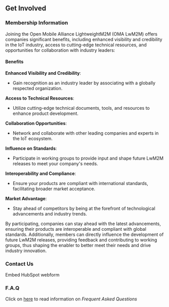 ## Get Involved

### Membership Information
Joining the Open Mobile Alliance LightweightM2M (OMA LwM2M) offers companies significant benefits, including enhanced visibility and credibility in the IoT industry, access to cutting-edge technical resources, and opportunities for collaboration with industry leaders:

#### Benefits

**Enhanced Visibility and Credibility**:
* Gain recognition as an industry leader by associating with a globally respected organization.

**Access to Technical Resources**:
* Utilize cutting-edge technical documents, tools, and resources to enhance product development.

**Collaboration Opportunities**:
* Network and collaborate with other leading companies and experts in the IoT ecosystem.

**Influence on Standards**:
* Participate in working groups to provide input and shape future LwM2M releases to meet your company's needs.

**Interoperability and Compliance**:
* Ensure your products are compliant with international standards, facilitating broader market acceptance.

**Market Advantage**:
* Stay ahead of competitors by being at the forefront of technological advancements and industry trends.

By participating, companies can stay ahead with the latest advancements, ensuring their products are interoperable and compliant with global standards. Additionally, members can directly influence the development of future LwM2M releases, providing feedback and contributing to working groups, thus shaping the enabler to better meet their needs and drive industry innovation.

### Contact Us
Embed HubSpot webform
### F.A.Q
Click on [here]() to read information on _Frequent Asked Questions_